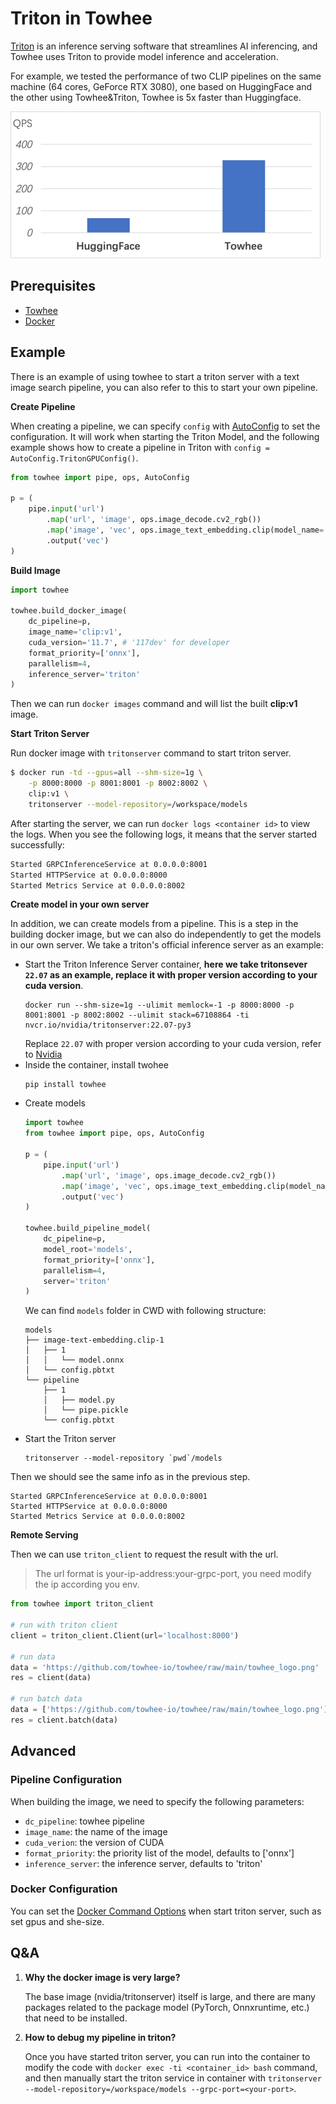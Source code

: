# Triton in Towhee

[Triton](https://github.com/triton-inference-server) is an inference serving software that streamlines AI inferencing, and Towhee uses Triton to provide model inference and acceleration. 

For example, we tested the performance of two CLIP pipelines on the same machine (64 cores, GeForce RTX 3080), one based on HuggingFace and the other using Towhee&Triton, Towhee is 5x faster than Huggingface.

![640](./qps.png)

## Prerequisites

- [Towhee](https://github.com/towhee-io/towhee)
- [Docker](https://docs.docker.com/engine/install/)

## Example

There is an example of using towhee to start a triton server with a text image search pipeline, you can also refer to this to start your own pipeline.

**Create Pipeline**

When creating a pipeline, we can specify `config` with [AutoConfig](/05-API%20Reference/02-AutoConfig%20API/04-TritonGPUConfig.md) to set the configuration. It will work when starting the Triton Model, and the following example shows how to create a pipeline in Triton with `config = AutoConfig.TritonGPUConfig()`.

```Python
from towhee import pipe, ops, AutoConfig

p = (
    pipe.input('url')
        .map('url', 'image', ops.image_decode.cv2_rgb())
        .map('image', 'vec', ops.image_text_embedding.clip(model_name='clip_vit_base_patch16', modality='image'), config=AutoConfig.TritonGPUConfig())
        .output('vec')
)
```

**Build Image**
```python
import towhee

towhee.build_docker_image(
    dc_pipeline=p,
    image_name='clip:v1',
    cuda_version='11.7', # '117dev' for developer
    format_priority=['onnx'],
    parallelism=4,
    inference_server='triton'
)
```

Then we can run `docker images` command and will list the built **clip:v1** image.

**Start Triton Server**

Run docker image with `tritonserver` command to start triton server.

```Bash
$ docker run -td --gpus=all --shm-size=1g \
    -p 8000:8000 -p 8001:8001 -p 8002:8002 \
    clip:v1 \
    tritonserver --model-repository=/workspace/models
```

After starting the server, we can run `docker logs <container id>` to view the logs. When you see the following logs, it means that the server started successfully:

```bash
Started GRPCInferenceService at 0.0.0.0:8001
Started HTTPService at 0.0.0.0:8000
Started Metrics Service at 0.0.0.0:8002
```

**Create model in your own server**

In addition, we can create models from a pipeline. This is a step in the building docker image, but we can also do independently to get the models in our own server. We take a triton's official inference server as an example:

- Start the Triton Inference Server container, **here we take tritonsever `22.07` as an example, replace it with proper version according to your cuda version**. 
    ```shell
    docker run --shm-size=1g --ulimit memlock=-1 -p 8000:8000 -p 8001:8001 -p 8002:8002 --ulimit stack=67108864 -ti nvcr.io/nvidia/tritonserver:22.07-py3
    ```
    Replace `22.07` with proper version according to your cuda version, refer to [Nvidia](https://docs.nvidia.com/deeplearning/frameworks/support-matrix/index.html)
- Inside the container, install twohee
    ```shell
    pip install towhee
    ```
- Create models
    ```python
    import towhee
    from towhee import pipe, ops, AutoConfig

    p = (
        pipe.input('url')
            .map('url', 'image', ops.image_decode.cv2_rgb())
            .map('image', 'vec', ops.image_text_embedding.clip(model_name='clip_vit_base_patch16', modality='image'), config=AutoConfig.TritonGPUConfig())
            .output('vec')
    )

    towhee.build_pipeline_model(
        dc_pipeline=p,
        model_root='models',
        format_priority=['onnx'],
        parallelism=4,
        server='triton'
    )
    ```
    We can find `models` folder in CWD with following structure:
    ```shell
    models
    ├── image-text-embedding.clip-1
    │   ├── 1
    │   │   └── model.onnx
    │   └── config.pbtxt
    └── pipeline
        ├── 1
        │   ├── model.py
        │   └── pipe.pickle
        └── config.pbtxt
    ```
- Start the Triton server
    ```shell
    tritonserver --model-repository `pwd`/models
    ```
Then we should see the same info as in the previous step.
```shell
Started GRPCInferenceService at 0.0.0.0:8001
Started HTTPService at 0.0.0.0:8000
Started Metrics Service at 0.0.0.0:8002
```

**Remote Serving**

Then we can use `triton_client` to request the result with the url.

> The url format is your-ip-address:your-grpc-port, you need modify the ip according you env.

```Python
from towhee import triton_client

# run with triton client
client = triton_client.Client(url='localhost:8000')

# run data
data = 'https://github.com/towhee-io/towhee/raw/main/towhee_logo.png'
res = client(data)

# run batch data
data = ['https://github.com/towhee-io/towhee/raw/main/towhee_logo.png'] * 3
res = client.batch(data)
```

## Advanced

### Pipeline Configuration

When building the image, we need to specify the following parameters:

- `dc_pipeline`: towhee pipeline
- `image_name`: the name of the image
- `cuda_verion`: the version of CUDA
- `format_priority`: the priority list of the model, defaults to ['onnx']
- `inference_server`: the inference server, defaults to 'triton'

### Docker Configuration

You can set the [Docker Command Options](https://docs.docker.com/engine/reference/commandline/run/) when start triton server, such as set gpus and she-size.

## Q&A

1. **Why the docker image is very large?**

   The base image (nvidia/tritonserver) itself is large, and there are many packages related to the package model (PyTorch, Onnxruntime, etc.) that need to be installed.

2. **How to debug my pipeline in triton?**

   Once you have started triton server, you can run into the container to modify the code with `docker exec -ti <container_id> bash` command, and then manually start the triton service in container with `tritonserver --model-repository=/workspace/models --grpc-port=<your-port>`.

